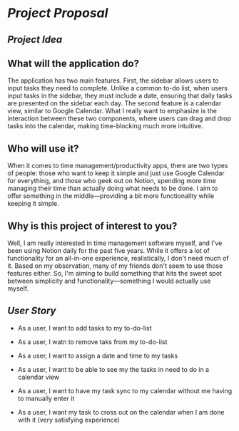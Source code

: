# *Project Proposal*

## *Project Idea*

## What will the application do?

The application has two main features. First, the sidebar allows users to input tasks they need to complete. Unlike a common to-do list, when users input tasks in the sidebar, they must include a date, ensuring that daily tasks are presented on the sidebar each day. The second feature is a calendar view, similar to Google Calendar. What I really want to emphasize is the interaction between these two components, where users can drag and drop tasks into the calendar, making time-blocking much more intuitive.

## Who will use it?

When it comes to time management/productivity apps, there are two types of people: those who want to keep it simple and just use Google Calendar for everything, and those who geek out on Notion, spending more time managing their time than actually doing what needs to be done. I aim to offer something in the middle—providing a bit more functionality while keeping it simple.

## Why is this project of interest to you?

Well, I am really interested in time management software myself, and I've been using Notion daily for the past five years. While it offers a lot of functionality for an all-in-one experience, realistically, I don't need much of it. Based on my observation, many of my friends don't seem to use those features either. So, I'm aiming to build something that hits the sweet spot between simplicity and functionality—something I would actually use myself.

## *User Story*

- As a user, I want to add tasks to my to-do-list

- As a user, I watn to remove taks from my to-do-list

- As a user, I want to assign a date and time to my tasks

- As a user, I want to be able to see my the tasks in need to do in a calendar view

- As a user, I want to have my task sync to my calendar without me having to manually enter it

- As a user, I want my task to cross out on the calendar when I am done with it (very satisfying experience)

